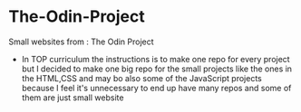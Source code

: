 # The-Odin-Project

Small websites from : The Odin Project

- In TOP curriculum the instructions is to make one repo for every project but I decided to make one big repo for the small projects like the ones in the HTML,CSS and may bo also some of the JavaScript projects because I feel it's unnecessary to end up have many repos and some of them are just small website
